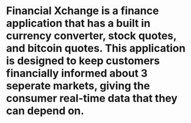 # Financial Xchange is a finance application that has a built in currency converter, stock quotes, and bitcoin quotes. This application is designed to keep customers financially informed about 3 seperate markets, giving the consumer real-time data that they can depend on. 
